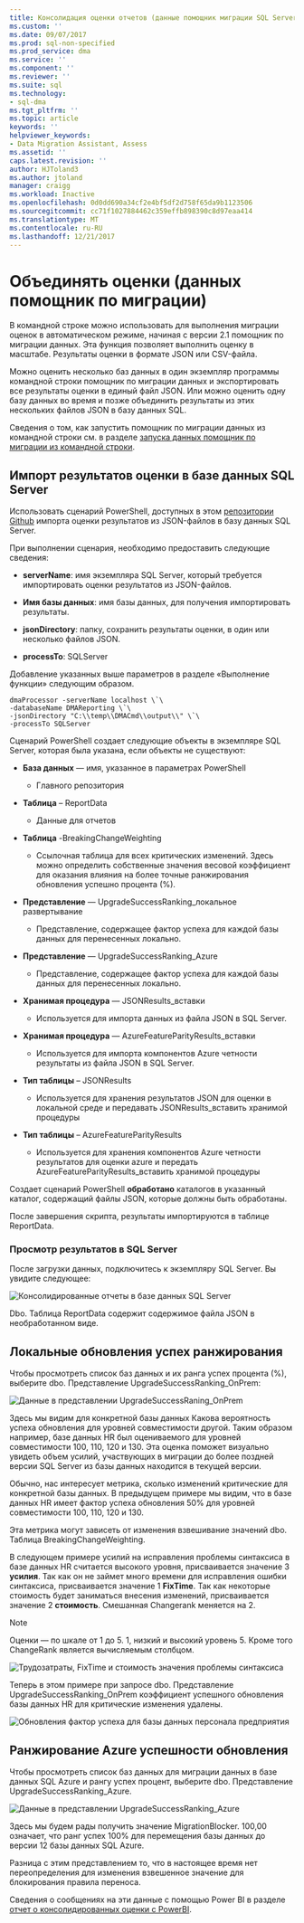 ```yaml
---
title: Консолидация оценки отчетов (данные помощник миграции SQL Server) | Документы Microsoft
ms.custom: ''
ms.date: 09/07/2017
ms.prod: sql-non-specified
ms.prod_service: dma
ms.service: ''
ms.component: ''
ms.reviewer: ''
ms.suite: sql
ms.technology:
- sql-dma
ms.tgt_pltfrm: ''
ms.topic: article
keywords: ''
helpviewer_keywords:
- Data Migration Assistant, Assess
ms.assetid: ''
caps.latest.revision: ''
author: HJToland3
ms.author: jtoland
manager: craigg
ms.workload: Inactive
ms.openlocfilehash: 0d0dd690a34cf2e4bf5df2d758f65da9b1123506
ms.sourcegitcommit: cc71f1027884462c359effb898390c8d97eaa414
ms.translationtype: MT
ms.contentlocale: ru-RU
ms.lasthandoff: 12/21/2017
---
```

# <a name="consolidate-assessment-reports-data-migration-assistant"></a>Объединять оценки (данных помощник по миграции)

В командной строке можно использовать для выполнения миграции оценок в автоматическом режиме, начиная с версии 2.1 помощник по миграции данных. Эта функция позволяет выполнить оценку в масштабе.  Результаты оценки в формате JSON или CSV-файла.

Можно оценить несколько баз данных в один экземпляр программы командной строки помощник по миграции данных и экспортировать все результаты оценки в единый файл JSON. Или можно оценить одну базу данных во время и позже объединить результаты из этих нескольких файлов JSON в базу данных SQL.

Сведения о том, как запустить помощник по миграции данных из командной строки см. в разделе [запуска данных помощник по миграции из командной строки](../dma/dma-commandline.md). 


## <a name="import-assessment-results-into-a-sql-server-database"></a>Импорт результатов оценки в базе данных SQL Server

Использовать сценарий PowerShell, доступных в этом [репозитории Github](https://github.com/Microsoft/sql-server-samples/tree/master/samples/features/data-migration-assistant) импорта оценки результатов из JSON-файлов в базу данных SQL Server.

При выполнении сценария, необходимо предоставить следующие сведения: 

- **serverName**: имя экземпляра SQL Server, который требуется импортировать оценки результатов из JSON-файлов.

- **Имя базы данных**: имя базы данных, для получения импортировать результаты.

- **jsonDirectory**: папку, сохранить результаты оценки, в один или несколько файлов JSON.

- **processTo**: SQLServer

Добавление указанных выше параметров в разделе «Выполнение функции» следующим образом.

```
dmaProcessor -serverName localhost \`\
-databaseName DMAReporting \`\
-jsonDirectory "C:\\temp\\DMACmd\\output\\" \`\
-processTo SQLServer
```

Сценарий PowerShell создает следующие объекты в экземпляре SQL Server, которая была указана, если объекты не существуют:

- **База данных** — имя, указанное в параметрах PowerShell

  - Главного репозитория

- **Таблица** – ReportData

  - Данные для отчетов

- **Таблица** -BreakingChangeWeighting

  - Ссылочная таблица для всех критических изменений.  Здесь можно определить собственные значения весовой коэффициент для оказания влияния на более точные ранжирования обновления успешно процента (%).

- **Представление** — UpgradeSuccessRanking\_локальное развертывание

  - Представление, содержащее фактор успеха для каждой базы данных для перенесенных локально.

- **Представление** — UpgradeSuccessRanking\_Azure

  - Представление, содержащее фактор успеха для каждой базы данных для перенесенных локально.

- **Хранимая процедура** — JSONResults\_вставки

  - Используется для импорта данных из файла JSON в SQL Server.

- **Хранимая процедура** — AzureFeatureParityResults\_вставки

  - Используется для импорта компонентов Azure четности результаты из файла JSON в SQL Server.

- **Тип таблицы** – JSONResults

  - Используется для хранения результатов JSON для оценки в локальной среде и передавать JSONResults\_вставить хранимой процедуры

- **Тип таблицы** – AzureFeatureParityResults

  - Используется для хранения компонентов Azure четности результатов для оценки azure и передать AzureFeatureParityResults\_вставить хранимой процедуры

Создает сценарий PowerShell **обработано** каталогов в указанный каталог, содержащий файлы JSON, которые должны быть обработаны.

После завершения скрипта, результаты импортируются в таблице ReportData.

### <a name="viewing-the-results-in-sql-server"></a>Просмотр результатов в SQL Server

После загрузки данных, подключитесь к экземпляру SQL Server. Вы увидите следующее:

![Консолидированные отчеты в базе данных SQL Server](../dma/media/DMAReportingDatabase.png)

Dbo. Таблица ReportData содержит содержимое файла JSON в необработанном виде.

## <a name="on-premises-upgrade-success-ranking"></a>Локальные обновления успех ранжирования

Чтобы просмотреть список баз данных и их ранга успех процента (%), выберите dbo. Представление UpgradeSuccessRanking_OnPrem:

![Данные в представлении UpgradeSuccessRaning_OnPrem](../dma/media/UpgradeSuccessRankingView.png)

Здесь мы видим для конкретной базы данных Какова вероятность успеха обновления для уровней совместимости другой.  Таким образом например, базе данных HR был оцениваемого для уровней совместимости 100, 110, 120 и 130.  Эта оценка поможет визуально увидеть объем усилий, участвующих в миграции до более поздней версии SQL Server из базы данных находится в текущей версии.

Обычно, нас интересует метрика, сколько изменений критические для конкретной базы данных.  В предыдущем примере мы видим, что в базе данных HR имеет фактор успеха обновления 50% для уровней совместимости 100, 110, 120 и 130.

Эта метрика могут зависеть от изменения взвешивание значений dbo. Таблица BreakingChangeWeighting.

В следующем примере усилий на исправления проблемы синтаксиса в базе данных HR считается высокого уровня, присваивается значение 3 **усилия**. Так как он не займет много времени для исправления ошибки синтаксиса, присваивается значение 1 **FixTime**. Так как некоторые стоимость будет заниматься внесения изменений, присваивается значение 2 **стоимость**.  Смешанная Changerank меняется на 2.

> [!NOTE]
> Оценки — по шкале от 1 до 5.  1, низкий и высокий уровень 5. Кроме того ChangeRank является вычисляемым столбцом.

![Трудозатраты, FixTime и стоимость значения проблемы синтаксиса](../dma/media/SyntaxIssueEffort.png)

Теперь в этом примере при запросе dbo. Представление UpgradeSuccessRanking_OnPrem коэффициент успешного обновления базы данных HR для критические изменения удалены.

![Обновления фактор успеха для базы данных персонала предприятия](../dma/media/UpgradeSuccessFactor_HR.png)

## <a name="azure-upgrade-success-ranking"></a>Ранжирование Azure успешности обновления

Чтобы просмотреть список баз данных для миграции данных в базе данных SQL Azure и рангу успех процент, выберите dbo. Представление UpgradeSuccessRanking_Azure.

![Данные в представлении UpgradeSuccessRanking_Azure](../dma/media/UpgradeSuccessRankingView_Azure.png)

Здесь мы будем рады получить значение MigrationBlocker.  100,00 означает, что ранг успех 100% для перемещения базы данных до версии 12 базы данных SQL Azure.

Разница с этим представлением то, что в настоящее время нет переопределения для изменения взвешенное значение для блокирования правила переноса.

Сведения о сообщениях на эти данные с помощью Power BI в разделе [отчет о консолидированных оценки с PowerBI](../dma/dma-powerbiassesreport.md).


